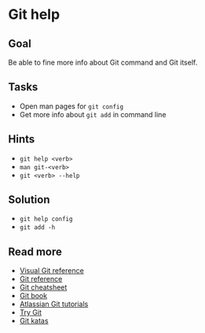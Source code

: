 Git help
========

Goal
----

Be able to fine more info about Git command and Git itself.

Tasks
-----

* Open man pages for `git config`
* Get more info about `git add` in command line


Hints
-----

* `git help <verb>`
* `man git-<verb>`
* `git <verb> --help`

Solution
--------

* `git help config`
* `git add -h`


Read more
---------

* [Visual Git reference](http://ndpsoftware.com/git-cheatsheet.html#loc=stash;)
* [Git reference](https://git-scm.com/docs)
* [Git cheatsheet](https://github.github.com/training-kit/downloads/github-git-cheat-sheet.pdf)
* [Git book](https://git-scm.com/book/en/v2)
* [Atlassian Git tutorials](https://www.atlassian.com/git/tutorials)
* [Try Git](https://try.github.io/)
* [Git katas](https://github.com/praqma-training/git-katas)
